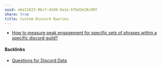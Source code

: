 ```yaml
---
uuid: e6a11823-9bc7-43d8-9a1e-6fbd2e28c99f
share: true
title: Custom Discord Queries
---
```

* [How to measure peak engagement for specific sets of phrases within a specific discord guild?](/83d03dd6-f408-4f08-a698-6583f2668bdd)

#### Backlinks

* [Questions for Discord Data](/46abc67b-bbe7-4800-82f5-f08d4c457ef0)